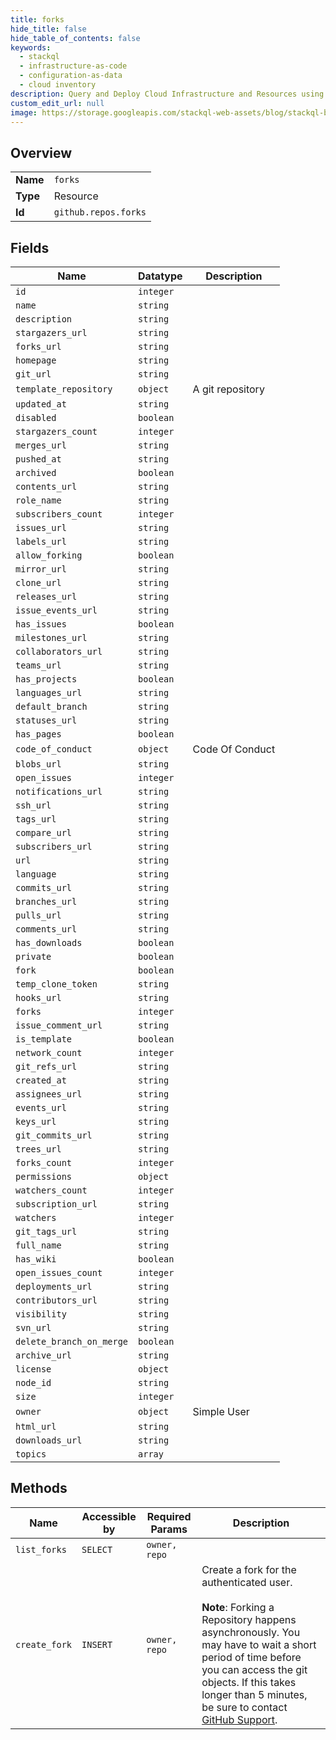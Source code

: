 ```yaml
---
title: forks
hide_title: false
hide_table_of_contents: false
keywords:
  - stackql
  - infrastructure-as-code
  - configuration-as-data
  - cloud inventory
description: Query and Deploy Cloud Infrastructure and Resources using SQL
custom_edit_url: null
image: https://storage.googleapis.com/stackql-web-assets/blog/stackql-blog-post-featured-image.png
---
```

  
    

## Overview
<table><tbody>
<tr><td><b>Name</b></td><td><code>forks</code></td></tr>
<tr><td><b>Type</b></td><td>Resource</td></tr>
<tr><td><b>Id</b></td><td><code>github.repos.forks</code></td></tr>
</tbody></table>

## Fields
| Name | Datatype | Description |
| ---- | -------- | ----------- |
| `id` | `integer` |  |
| `name` | `string` |  |
| `description` | `string` |  |
| `stargazers_url` | `string` |  |
| `forks_url` | `string` |  |
| `homepage` | `string` |  |
| `git_url` | `string` |  |
| `template_repository` | `object` | A git repository |
| `updated_at` | `string` |  |
| `disabled` | `boolean` |  |
| `stargazers_count` | `integer` |  |
| `merges_url` | `string` |  |
| `pushed_at` | `string` |  |
| `archived` | `boolean` |  |
| `contents_url` | `string` |  |
| `role_name` | `string` |  |
| `subscribers_count` | `integer` |  |
| `issues_url` | `string` |  |
| `labels_url` | `string` |  |
| `allow_forking` | `boolean` |  |
| `mirror_url` | `string` |  |
| `clone_url` | `string` |  |
| `releases_url` | `string` |  |
| `issue_events_url` | `string` |  |
| `has_issues` | `boolean` |  |
| `milestones_url` | `string` |  |
| `collaborators_url` | `string` |  |
| `teams_url` | `string` |  |
| `has_projects` | `boolean` |  |
| `languages_url` | `string` |  |
| `default_branch` | `string` |  |
| `statuses_url` | `string` |  |
| `has_pages` | `boolean` |  |
| `code_of_conduct` | `object` | Code Of Conduct |
| `blobs_url` | `string` |  |
| `open_issues` | `integer` |  |
| `notifications_url` | `string` |  |
| `ssh_url` | `string` |  |
| `tags_url` | `string` |  |
| `compare_url` | `string` |  |
| `subscribers_url` | `string` |  |
| `url` | `string` |  |
| `language` | `string` |  |
| `commits_url` | `string` |  |
| `branches_url` | `string` |  |
| `pulls_url` | `string` |  |
| `comments_url` | `string` |  |
| `has_downloads` | `boolean` |  |
| `private` | `boolean` |  |
| `fork` | `boolean` |  |
| `temp_clone_token` | `string` |  |
| `hooks_url` | `string` |  |
| `forks` | `integer` |  |
| `issue_comment_url` | `string` |  |
| `is_template` | `boolean` |  |
| `network_count` | `integer` |  |
| `git_refs_url` | `string` |  |
| `created_at` | `string` |  |
| `assignees_url` | `string` |  |
| `events_url` | `string` |  |
| `keys_url` | `string` |  |
| `git_commits_url` | `string` |  |
| `trees_url` | `string` |  |
| `forks_count` | `integer` |  |
| `permissions` | `object` |  |
| `watchers_count` | `integer` |  |
| `subscription_url` | `string` |  |
| `watchers` | `integer` |  |
| `git_tags_url` | `string` |  |
| `full_name` | `string` |  |
| `has_wiki` | `boolean` |  |
| `open_issues_count` | `integer` |  |
| `deployments_url` | `string` |  |
| `contributors_url` | `string` |  |
| `visibility` | `string` |  |
| `svn_url` | `string` |  |
| `delete_branch_on_merge` | `boolean` |  |
| `archive_url` | `string` |  |
| `license` | `object` |  |
| `node_id` | `string` |  |
| `size` | `integer` |  |
| `owner` | `object` | Simple User |
| `html_url` | `string` |  |
| `downloads_url` | `string` |  |
| `topics` | `array` |  |
## Methods
| Name | Accessible by | Required Params | Description |
| ---- | ------------- | --------------- | ----------- |
| `list_forks` | `SELECT` | `owner, repo` |  |
| `create_fork` | `INSERT` | `owner, repo` | Create a fork for the authenticated user.<br /><br />**Note**: Forking a Repository happens asynchronously. You may have to wait a short period of time before you can access the git objects. If this takes longer than 5 minutes, be sure to contact [GitHub Support](https://support.github.com/contact?tags=dotcom-rest-api). |
